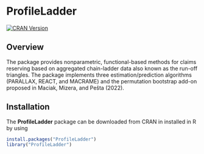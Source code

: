# ProfileLadder

[![CRAN Version](https://cran.r-project.org/package=ProfileLadder)](https://cran.r-project.org/package=ProfileLadder)

## Overview

The package provides nonparametric, functional-based methods for claims reserving based on 
aggregated chain-ladder data also known as the run-off triangles. 
The package implements three estimation/prediction algorithms (PARALLAX, REACT, and MACRAME) 
and the permutation bootstrap add-on proposed in Maciak, Mizera, and Pešta (2022). 

## Installation

The **ProfileLadder** package can be downloaded from CRAN in installed in R by using

```r
install.packages("ProfileLadder")
library("ProfileLadder")